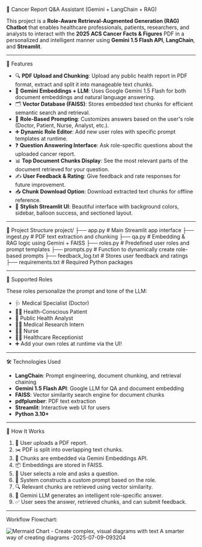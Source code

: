  🧠 Cancer Report Q&A Assistant (Gemini + LangChain + RAG)

This project is a **Role-Aware Retrieval-Augmented Generation (RAG) Chatbot** that enables healthcare professionals, patients, researchers, and analysts to interact with the **2025 ACS Cancer Facts & Figures** PDF in a personalized and intelligent manner using **Gemini 1.5 Flash API**, **LangChain**, and **Streamlit**.

----------------------------------------------------------------------------------------------------------------------------------------------------------------------

 🚀 Features

- 🔍 **PDF Upload and Chunking**: Upload any public health report in PDF format, extract and split it into manageable text chunks.
- 🧠 **Gemini Embeddings + LLM**: Uses Google Gemini 1.5 Flash for both document embeddings and natural language answering.
- 🗂️ **Vector Database (FAISS)**: Stores embedded text chunks for efficient semantic search and retrieval.
- 👥 **Role-Based Prompting**: Customizes answers based on the user's role (Doctor, Patient, Nurse, Analyst, etc.).
- ➕ **Dynamic Role Editor**: Add new user roles with specific prompt templates at runtime.
- ❓ **Question Answering Interface**: Ask role-specific questions about the uploaded cancer report.
- 📊 **Top Document Chunks Display**: See the most relevant parts of the document retrieved for your question.
- ✍️ **User Feedback & Rating**: Give feedback and rate responses for future improvement.
- 📥 **Chunk Download Option**: Download extracted text chunks for offline reference.
- 🎨 **Stylish Streamlit UI**: Beautiful interface with background colors, sidebar, balloon success, and sectioned layout.

---

📁 Project Structure
project/
├── app.py # Main Streamlit app interface
├── ingest.py # PDF text extraction and chunking
├── qa.py # Embedding & RAG logic using Gemini + FAISS
├── roles.py # Predefined user roles and prompt templates
├── prompts.py # Function to dynamically create role-based prompts
├── feedback_log.txt # Stores user feedback and ratings
├── requirements.txt # Required Python packages

---

 🧩 Supported Roles

These roles personalize the prompt and tone of the LLM:

- 🩺 Medical Specialist (Doctor)
- 🧑‍⚕️ Health-Conscious Patient
- 🧬 Public Health Analyst
- 🧑‍🔬 Medical Research Intern
- 👩‍💼 Nurse
- 🧑‍💻 Healthcare Receptionist
- ➕ Add your own roles at runtime via the UI!

---

 🛠️ Technologies Used

- **LangChain**: Prompt engineering, document chunking, and retrieval chaining
- **Gemini 1.5 Flash API**: Google LLM for QA and document embedding
- **FAISS**: Vector similarity search engine for document chunks
- **pdfplumber**: PDF text extraction
- **Streamlit**: Interactive web UI for users
- **Python 3.10+**

---

🧪 How It Works

1. 📄 User uploads a PDF report.
2. ✂️ PDF is split into overlapping text chunks.
3. 🧠 Chunks are embedded via Gemini Embeddings API.
4. 📦 Embeddings are stored in FAISS.
5. 👤 User selects a role and asks a question.
6. 🧾 System constructs a custom prompt based on the role.
7. 🔍 Relevant chunks are retrieved using vector similarity.
8. 🤖 Gemini LLM generates an intelligent role-specific answer.
9. ✅ User sees the answer, retrieved chunks, and can submit feedback.

---
Workflow Flowchart:

![Mermaid Chart - Create complex, visual diagrams with text  A smarter way of creating diagrams -2025-07-09-093204](https://github.com/user-attachments/assets/0c889e8d-ba04-45ee-b339-ef7879fa482a)
